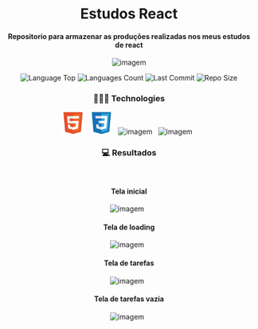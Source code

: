 <div align="center">
  
# Estudos React
  
<h4>Repositorio para armazenar as produções realizadas nos meus estudos de react</h4>
  
<p ><img  src="https://wallpapercave.com/wp/wp4923981.jpg" width="60%" alt="imagem" >
  
<p>
<!-- Image Shields -->
<img  alt="Language Top"  src="https://img.shields.io/github/languages/top/RickFerreira/EstudosReact">
<img  alt="Languages Count"  src="https://img.shields.io/github/languages/count/RickFerreira/EstudosReact">
<img  alt="Last Commit"  src="https://img.shields.io/github/last-commit/RickFerreira/EstudosReact">
<img  alt="Repo Size"  src="https://img.shields.io/github/repo-size/RickFerreira/EstudosReact">
</a>
</p>

  
### 👨🏻‍💻 Technologies

<img src="https://raw.githubusercontent.com/devicons/devicon/master/icons/html5/html5-original.svg" alt="imagem" width="45"> &nbsp;
<img src="https://raw.githubusercontent.com/devicons/devicon/master/icons/css3/css3-original.svg" alt="imagem" width="45"> &nbsp;
<img src="https://upload.wikimedia.org/wikipedia/commons/thumb/a/a7/React-icon.svg/640px-React-icon.svg.png" alt="imagem" width="45"> &nbsp;
<img src="https://camo.githubusercontent.com/1dab2361cdfb8cb4f8c8c323f15e345b7aa715dc9451b72453180084d7cc96ca/68747470733a2f2f75706c6f61642e77696b696d656469612e6f72672f77696b6970656469612f636f6d6d6f6e732f7468756d622f392f39392f556e6f6666696369616c5f4a6176615363726970745f6c6f676f5f322e7376672f3230343870782d556e6f6666696369616c5f4a6176615363726970745f6c6f676f5f322e7376672e706e67" alt="imagem" width="45"> &nbsp;


### 💻 Resultados
<br>

<h4>Tela inicial</h4>
<img src="https://cdn.discordapp.com/attachments/459871999943114762/976207173652709467/home.png" alt="imagem"> &nbsp;
<h4>Tela de loading</h4>
<img src="https://cdn.discordapp.com/attachments/459871999943114762/976207173946339398/loading.png" alt="imagem"> &nbsp;
<h4>Tela de tarefas</h4>
<img src="https://cdn.discordapp.com/attachments/459871999943114762/976207174529343558/tarefas.png" alt="imagem"> &nbsp;
<h4>Tela de tarefas vazia</h4>
<img src="https://cdn.discordapp.com/attachments/459871999943114762/976207174206378034/sem_atividades.png" alt="imagem"> &nbsp;

</div>
